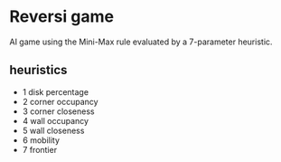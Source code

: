 # Reversi game
AI game using the Mini-Max rule evaluated by a 7-parameter heuristic.

## heuristics
* 1 disk percentage
* 2 corner occupancy
* 3 corner closeness
* 4 wall occupancy
* 5 wall closeness
* 6 mobility
* 7 frontier